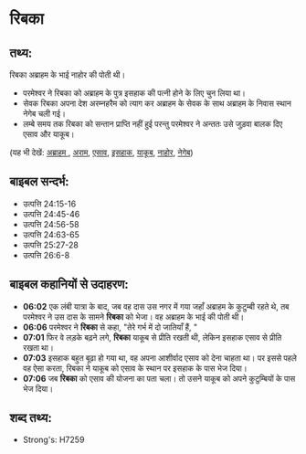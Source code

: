 # रिबका #

## तथ्य: ##

रिबका अब्राहम के भाई नाहोर की पोती थी।

* परमेश्वर ने रिबका को अब्राहम के पुत्र इसहाक की पत्नी होने के लिए चुन लिया था। 
* सेवक रिबका अपना देश अरम्नहरैम को त्याग कर अब्राहम के सेवक के साथ अब्राहम के निवास स्थान नेगेब चली गई।
* लम्बे समय तक रिबका को सन्तान प्राप्ति नहीं हुई परन्तु परमेश्वर ने अन्ततः उसे जुड़वा बालक दिए एसाव और याकूब।

(यह भी देखें: [अब्राहम ](../abraham.md), [अराम](../aram.md), [एसाव](../esau.md), [इसहाक](../isaac.md), [याकूब](../jacob.md), [नाहोर](../nahor.md), [नेगेब](../negev.md))

## बाइबल सन्दर्भ: ##

* उत्पत्ति 24:15-16
* उत्पत्ति 24:45-46
* उत्पत्ति 24:56-58
* उत्पत्ति 24:63-65
* उत्पत्ति 25:27-28
* उत्पत्ति 26:6-8

## बाइबल कहानियों से उदाहरण: ##

* __06:02__ एक लंबी यात्रा के बाद, जब वह दास उस नगर में गया जहाँ अब्राहम के कुटुम्बी रहते थे, तब परमेश्वर ने उस दास के सामने __रिबका__ को भेजा। वह अब्राहम के भाई की पोती थी।
* __06:06__  परमेश्वर ने __रिबका__ से कहा, "तेरे गर्भ में दो जातियाँ हैं, "
* __07:01__ फिर वे लड़के बढ़ने लगे, __रिबका__ याकूब से प्रीति रखती थी, लेकिन इसहाक एसाव से प्रीति रखता था।
* __07:03__ इसहाक बहुत बूढा हो गया था, वह अपना आशीर्वाद एसाव को देना चाहता था। पर इससे पहले वह ऐसा करता, रिबका ने याकूब को एसाव के स्थान पर इसहाक के पास भेज दिया।
* __07:06__ जब __रिबका__ को एसाव की योजना का पता चला। तो उसने याकूब को अपने कुटुम्बियों के पास भेज दिया।

## शब्द तथ्य: ##

* Strong's: H7259
